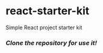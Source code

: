 # react-starter-kit

Simple React project starter kit

### *___Clone the repository for use it!___*
